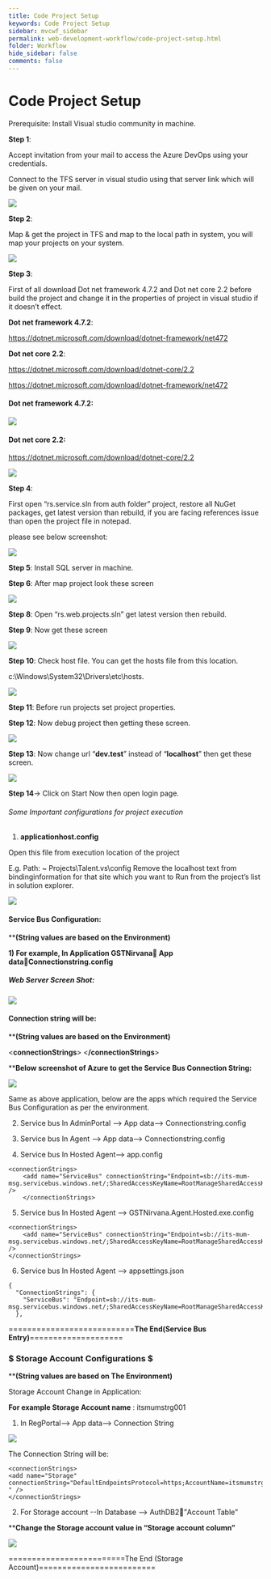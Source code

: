 ```yaml
---
title: Code Project Setup
keywords: Code Project Setup
sidebar: mvcwf_sidebar
permalink: web-development-workflow/code-project-setup.html
folder: Workflow
hide_sidebar: false
comments: false
---
```



# Code Project Setup

Prerequisite: Install Visual studio community in machine.

**Step 1**:

Accept invitation from your mail to access the Azure DevOps using your credentials.

Connect to the TFS server in visual studio using that server link which will be given on your mail.

![](/images/team-explorer.png)

**Step 2**:

Map & get the project in TFS and map to the
local path in system, you will map your projects on your system.

![](/images/tfs-map.png)

**Step 3**:

First of all download Dot net framework 4.7.2 and Dot net core 2.2 before build the project and change it in the properties of project in visual studio if it doesn’t effect.

**Dot net framework 4.7.2**:

https://dotnet.microsoft.com/download/dotnet-framework/net472

**Dot net core 2.2**:

https://dotnet.microsoft.com/download/dotnet-core/2.2

https://dotnet.microsoft.com/download/dotnet-framework/net472

#### Dot net framework 4.7.2:

![](/images/dot-net-framework-4.7.2.png)

#### Dot net core 2.2:

https://dotnet.microsoft.com/download/dotnet-core/2.2

![](/images/dot-net-core-2.2.png)

**Step 4**:

First open “rs.service.sln from auth folder” project, restore all NuGet packages, get latest version than rebuild, if you are facing references issue than open the project file in notepad.

please see below screenshot:

![](/images/restore-package.png)

**Step 5**: Install SQL server in machine.

**Step 6**: After map project look these screen

![](/images/team-explorer2.png)

**Step 8**: Open “rs.web.projects.sln”   get latest version then rebuild.

**Step 9**: Now get these screen

![](/images/solution-explorer.png)

**Step 10**: Check host file. You can get the hosts file from this location.

c:\Windows\System32\Drivers\etc\hosts.

![](/images/hosts.png)

**Step 11**: Before run projects set project properties.

**Step 12**: Now debug project then getting these screen.

![](/images/home-page.png)

**Step 13**: Now change url “**dev.test**” instead of “**localhost**”  then get these  screen.

![](/images/change-url.png)

**Step 14**→ Click on Start Now then open login page.

###### Some Important configurations for project execution

1. **applicationhost.config**

Open this file from execution location of the project

E.g. Path: ~ Projects\Talent\.vs\config
Remove the localhost text from bindinginformation for that site which you want to Run from the project’s list in solution explorer.

![](/images/application-host-config.png)

#### Service Bus Configuration:

****(String values are based on the Environment)**

**1)	For example, In Application GSTNirvana App dataConnectionstring.config**

##### Web Server Screen Shot:

![](/images/web-server.png)

#### Connection string will be:

 ****(String values are based on the Environment)**

<**connectionStrings**>  <add name="ServiceBus" connectionString="Endpoint=sb://its-mum-msg.servicebus.windows.net/;SharedAccessKeyName=RootManageSharedAccessKey;SharedAccessKey=55Du3F1hjuyrFujf25ayOU57UC3Vo84r1QBAlOd/GJ4= "/>
<**/connectionStrings**>

****Below screenshot of Azure to get the Service Bus Connection String:**

![](/images/azure.png)

Same as above application, below are the apps which required the Service Bus Configuration as per the environment.

2)	Service bus In AdminPortal --> App data--> Connectionstring.config

3)	Service bus In Agent --> App data--> Connectionstring.config

4)	Service bus In Hosted Agent-->  app.config

```
<connectionStrings>
    <add name="ServiceBus" connectionString="Endpoint=sb://its-mum-msg.servicebus.windows.net/;SharedAccessKeyName=RootManageSharedAccessKey;SharedAccessKey=55Du3F1hjuyrFujf25ayOU57UC3Vo84r1QBAlOd/GJ4=" />
    </connectionStrings>

```

5)	Service bus In Hosted Agent --> GSTNirvana.Agent.Hosted.exe.config

```
<connectionStrings>
    <add name="ServiceBus" connectionString="Endpoint=sb://its-mum-msg.servicebus.windows.net/;SharedAccessKeyName=RootManageSharedAccessKey;SharedAccessKey=55Du3F1hjuyrFujf25ayOU57UC3Vo84r1QBAlOd/GJ4=" />
</connectionStrings>

```

6)	Service bus In Hosted Agent -->  appsettings.json

```
{
  "ConnectionStrings": {
    "ServiceBus": "Endpoint=sb://its-mum-msg.servicebus.windows.net/;SharedAccessKeyName=RootManageSharedAccessKey;SharedAccessKey=55Du3F1hjuyrFujf25ayOU57UC3Vo84r1QBAlOd/GJ4="
  },

```


 ===========================**The End(Service Bus Entry)**====================


### $ Storage Account Configurations $


****(String values are based on The Environment)**

Storage Account Change in Application:

**For example Storage Account name** : itsmumstrg001

1)	In RegPortal--> App data--> Connection String

![](/images/connection-string.png)

The Connection String will be:

```
<connectionStrings>
<add name="Storage" connectionString="DefaultEndpointsProtocol=https;AccountName=itsmumstrg001;AccountKey=WA9I+RXdySGx3g05hUs6pibqJNu9Z7dH6AXlLR5Yrfb7rSQLj8Vp8Lb17u8Iwg5NqbynkET9LR6CD/KIe3to+Q== " />
</connectionStrings>

```

2)	For Storage account --In Database --> AuthDB2”Account Table”

****Change the Storage account value in “Storage account column”**

![](/images/account-table.png)

=========================The End (Storage Account)=========================
